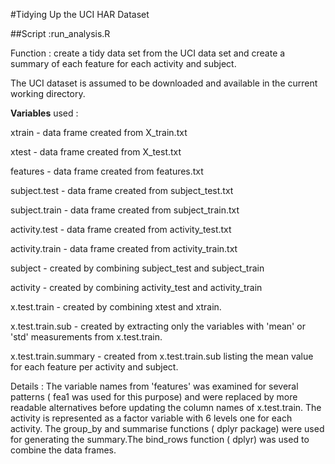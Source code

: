 #Tidying Up the UCI HAR Dataset

##Script :run_analysis.R 

Function : create a tidy data set from the UCI data set and create a summary of each feature for each activity and subject.

The UCI dataset is assumed to be downloaded and available in the current working directory.

**Variables** used :

xtrain - data frame created from X_train.txt

xtest - data frame created from X_test.txt

features - data frame created from features.txt

subject.test - data frame created from subject_test.txt

subject.train - data frame created from subject_train.txt

activity.test - data frame created from activity_test.txt

activity.train - data frame created from activity_train.txt

subject - created by combining subject_test and subject_train

activity - created by combining activity_test and activity_train

x.test.train - created by combining xtest and xtrain.

x.test.train.sub - created by extracting only the variables with 'mean' or 'std' measurements from x.test.train.

x.test.train.summary - created from x.test.train.sub listing the mean value for each feature per activity and subject.


Details : The variable names from 'features' was examined for several patterns ( fea1 was used for this purpose) and were replaced by more readable alternatives before updating the column names of x.test.train. The activity is represented as a factor variable with 6 levels one for each activity. The group_by and summarise functions ( dplyr package) were used for generating the summary.The bind_rows function ( dplyr) was used to combine the data frames.

